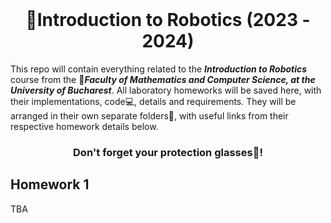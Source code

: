 <br />
<div align="center">
  <h1>🔌Introduction to Robotics (2023 - 2024)</h1>
</div>

This repo will contain everything related to the ***Introduction to Robotics*** course from the 🏫***Faculty of Mathematics and Computer Science, at the University of Bucharest***.
All laboratory homeworks will be saved here, with their implementations, code💻, details and requirements. 
They will be arranged in their own separate folders📂, with useful links from their respective homework details below.

<div align="center"> 
  <h3><a href="#">&#x200B;</a>Don't forget your protection glasses🥽!</h3>
</div>

## Homework 1

TBA
